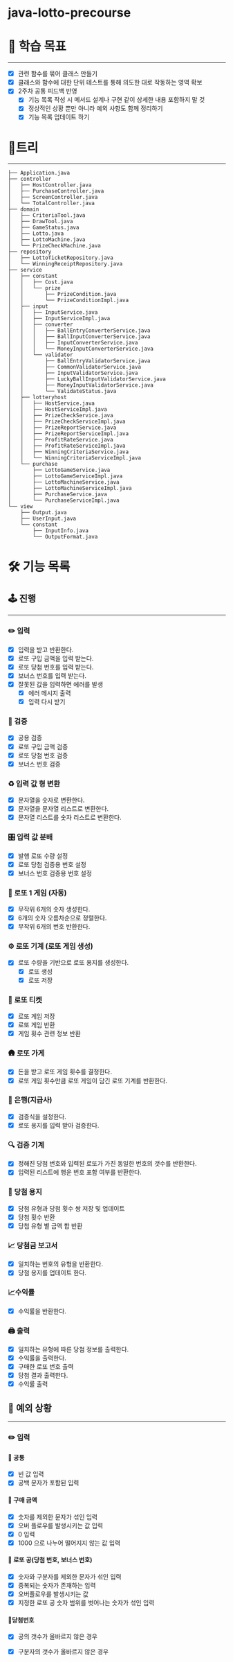 # java-lotto-precourse

# 🏃 학습 목표

---
- [x] 관련 함수를 묶어 클래스 만들기
- [x] 클래스와 함수에 대한 단위 테스트를 통해 의도한 대로 작동하는 영역 확보
- [x] 2주차 공통 피드백 반영
    - [x] 기능 목록 작성 시 메서드 설계나 구현 같이 상세한 내용 포함하지 말 것
    - [x] 정상적인 상황 뿐만 아니라 예외 사항도 함께 정리하기
    - [x] 기능 목록 업데이트 하기

# 🌲트리

---
```
├── Application.java
├── controller
│   ├── HostController.java
│   ├── PurchaseController.java
│   ├── ScreenController.java
│   └── TotalController.java
├── domain
│   ├── CriteriaTool.java
│   ├── DrawTool.java
│   ├── GameStatus.java
│   ├── Lotto.java
│   ├── LottoMachine.java
│   └── PrizeCheckMachine.java
├── repository
│   ├── LottoTicketRepository.java
│   └── WinningReceiptRepository.java
├── service
│   ├── constant
│   │   ├── Cost.java
│   │   └── prize
│   │       ├── PrizeCondition.java
│   │       └── PrizeConditionImpl.java
│   ├── input
│   │   ├── InputService.java
│   │   ├── InputServiceImpl.java
│   │   ├── converter
│   │   │   ├── BallEntryConverterService.java
│   │   │   ├── BallInputConverterService.java
│   │   │   ├── InputConverterService.java
│   │   │   └── MoneyInputConverterService.java
│   │   └── validator
│   │       ├── BallEntryValidatorService.java
│   │       ├── CommonValidatorService.java
│   │       ├── InputValidatorService.java
│   │       ├── LuckyBallInputValidatorService.java
│   │       ├── MoneyInputValidatorService.java
│   │       └── ValidateStatus.java
│   ├── lotteryhost
│   │   ├── HostService.java
│   │   ├── HostServiceImpl.java
│   │   ├── PrizeCheckService.java
│   │   ├── PrizeCheckServiceImpl.java
│   │   ├── PrizeReportService.java
│   │   ├── PrizeReportServiceImpl.java
│   │   ├── ProfitRateService.java
│   │   ├── ProfitRateServiceImpl.java
│   │   ├── WinningCriteriaService.java
│   │   └── WinningCriteriaServiceImpl.java
│   └── purchase
│       ├── LottoGameService.java
│       ├── LottoGameServiceImpl.java
│       ├── LottoMachineService.java
│       ├── LottoMachineServiceImpl.java
│       ├── PurchaseService.java
│       └── PurchaseServiceImpl.java
└── view
    ├── Output.java
    ├── UserInput.java
    └── constant
        ├── InputInfo.java
        └── OutputFormat.java

```

#  🛠️ 기능 목록

## 🕹️ 진행

---
### ✏️ 입력
- [x] 입력을 받고 반환한다.
- [x] 로또 구입 금액을 입력 받는다.
- [x] 로또 당첨 번호를 입력 받는다.
- [x] 보너스 번호를 입력 받는다.
- [x] 잘못된 값을 입력하면 에러를 발생
    - [x] 에러 메시지 출력
    - [x] 입력 다시 받기

### 👀 검증
- [x] 공용 검증
- [x] 로또 구입 금액 검증
- [x] 로또 당첨 번호 검증
- [x] 보너스 번호 검증

### ♻️ 입력 값 형 변환
- [x] 문자열을 숫자로 변환한다.
- [x] 문자열을 문자열 리스트로 변환한다.
- [x] 문자열 리스트를 숫자 리스트로 변환한다.

### 🎛 입력 값 분배
- [x] 발행 로또 수량 설정
- [x] 로또 당첨 검증용 번호 설정
- [x] 보너스 번호 검증용 번호 설정

### 🎉 로또 1 게임 (자동)
- [x] 무작위 6개의 숫자 생성한다.
- [x] 6개의 숫자 오름차순으로 정렬한다.
- [x] 무작위 6개의 번호 반환한다.

### ⚙️ 로또 기계 (로또 게임 생성)
- [x] 로또 수량을 기반으로 로또 용지를 생성한다.
    - [x] 로또 생성
    - [x] 로또 저장

### 🎫 로또 티켓
- [x] 로또 게임 저장
- [x] 로또 게임 반환
- [x] 게임 횟수 관련 정보 반환

### 🛖 로또 가게
- [x] 돈을 받고 로또 게임 횟수를 결정한다.
- [x] 로또 게임 횟수만큼 로또 게임이 담긴 로또 기계를 반환한다.

### 🏦 은행(지급사)
- [x] 검증식을 설정한다.
- [x] 로또 용지를 입력 받아 검증한다.

### 🔍 검증 기계
- [x] 정해진 당첨 번호와 입력된 로또가 가진 동일한 번호의 갯수를 반환한다.
- [x] 입력된 리스트에 행운 번호 포함 여부를 반환한다.

### 🧾 당첨 용지 
- [x] 당첨 유형과 당첨 횟수 쌍 저장 및 업데이트
- [x] 당첨 횟수 반환
- [x] 당첨 유형 별 금액 합 반환

### 📈 당첨금 보고서
- [x] 일치하는 번호의 유형을 반환한다.
- [x] 당첨 용지를 업데이트 한다.

### 📈수익률
- [x] 수익률을 반환한다.

### 🖨️ 출력
- [x] 일치하는 유형에 따른 당첨 정보를 출력한다.
- [x] 수익률을 출력한다.
- [x] 구매한 로또 번호 출력
- [x] 당첨 결과 출력한다.
- [x] 수익률 출력

## 🚧 예외 상황

---

### ✏️ 입력
#### 🧩 공통
- [x] 빈 값 입력
- [x] 공백 문자가 포함된 입력

#### 🧩 구매 금액
- [x] 숫자를 제외한 문자가 섞인 입력
- [x] 오버 플로우를 발생시키는 값 입력
- [x] 0 입력
- [x] 1000 으로 나누어 떨어지지 않는 값 입력

#### 🧩 로또 공(당첨 번호, 보너스 번호)
- [x] 숫자와 구분자를 제외한 문자가 섞인 입력
- [x] 중복되는 숫자가 존재하는 입력
- [x] 오버플로우를 발생시키는 값
- [x] 지정한 로또 공 숫자 범위를 벗어나는 숫자가 섞인 입력

#### 🧩당첨번호
- [x] 공의 갯수가 올바르지 않은 경우
- [x] 구분자의 갯수가 올바르지 않은 경우

